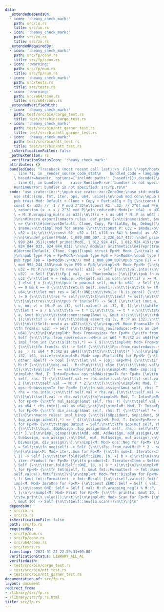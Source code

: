```yaml
---
data:
  _extendedDependsOn:
  - icon: ':heavy_check_mark:'
    path: src/io.rs
    title: src/io.rs
  - icon: ':heavy_check_mark:'
    path: src/zo.rs
    title: src/zo.rs
  _extendedRequiredBy:
  - icon: ':heavy_check_mark:'
    path: src/fp/conv.rs
    title: src/fp/conv.rs
  - icon: ':warning:'
    path: src/fp/num.rs
    title: src/fp/num.rs
  - icon: ':heavy_check_mark:'
    path: src/tests.rs
    title: src/tests.rs
  - icon: ':warning:'
    path: src/u64/conv.rs
    title: src/u64/conv.rs
  _extendedVerifiedWith:
  - icon: ':heavy_check_mark:'
    path: test/src/bin/cargo_test.rs
    title: test/src/bin/cargo_test.rs
  - icon: ':heavy_check_mark:'
    path: test/src/bin/ntt_garner_test.rs
    title: test/src/bin/ntt_garner_test.rs
  - icon: ':heavy_check_mark:'
    path: test/src/bin/ntt_test.rs
    title: test/src/bin/ntt_test.rs
  _isVerificationFailed: false
  _pathExtension: rs
  _verificationStatusIcon: ':heavy_check_mark:'
  attributes: {}
  bundledCode: "Traceback (most recent call last):\n  File \"/opt/hostedtoolcache/Python/3.9.1/x64/lib/python3.9/site-packages/onlinejudge_verify/documentation/build.py\"\
    , line 71, in _render_source_code_stat\n    bundled_code = language.bundle(stat.path,\
    \ basedir=basedir, options={'include_paths': [basedir]}).decode()\n  File \"/opt/hostedtoolcache/Python/3.9.1/x64/lib/python3.9/site-packages/onlinejudge_verify/languages/user_defined.py\"\
    , line 68, in bundle\n    raise RuntimeError('bundler is not specified: {}'.format(path.as_posix()))\n\
    RuntimeError: bundler is not specified: src/fp.rs\n"
  code: "use crate::io::*;\npub use crate::zo::ZeroOne;\nuse std::marker::PhantomData;\n\
    use std::{cmp, fmt, iter, ops, u64, usize};\n\npub mod conv;\npub mod num;\n\n\
    pub trait Mod: Default + Clone + Copy + PartialEq + Eq {\n\tconst P: u32;\n\t\
    const K: u32; // -1 / P mod 2^32\n\tconst R2: u32; // 2^64 mod P\n}\n\n// montgomery\
    \ reduction (x -> x / 2^32 mod P)\nfn reduce<M: Mod>(x: u64) -> u32 {\n\tlet s\
    \ = M::K.wrapping_mul(x as u32);\n\t((x + s as u64 * M::P as u64) >> 32) as u32\n\
    }\n\n#[macro_export]\nmacro_rules! def_prime {\n\t($name:ident, $modu:expr, $k:expr)\
    \ => {\n\t\t#[derive(Default, Clone, Copy, PartialEq, Eq, Debug)]\n\t\tpub struct\
    \ $name;\n\t\timpl Mod for $name {\n\t\t\tconst P: u32 = $modu;\n\t\t\tconst K:\
    \ u32 = $k;\n\t\t\tconst R2: u32 = ((1_u128 << 64) % $modu) as u32;\n\t\t}\n\t\
    };\n}\n\ndef_prime!(ModA, 1_000_000_007, 2_226_617_417);\ndef_prime!(ModB, 998_244_353,\
    \ 998_244_351);\ndef_prime!(ModC, 1_012_924_417, 1_012_924_415);\ndef_prime!(ModD,\
    \ 924_844_033, 924_844_031);\n\n// modular arithmetics\n#[repr(transparent)]\n\
    #[derive(Default, Clone, Copy)]\npub struct Fp<M: Mod> {\n\tval: u32,\n\t_m: PhantomData<M>,\n\
    }\n\npub type FpA = Fp<ModA>;\npub type FpB = Fp<ModB>;\npub type FpC = Fp<ModC>;\n\
    pub type FpD = Fp<ModD>;\n\n/// mod 1_000_000_007\npub type F17 = FpA;\n\n///\
    \ mod 998_244_353\npub type F99 = FpB;\n\nimpl<M: Mod> Fp<M> {\n\tpub const P:\
    \ u32 = M::P;\n\tpub fn new(val: u32) -> Self {\n\t\tval.into()\n\t}\n\tfn from_raw(val:\
    \ u32) -> Self {\n\t\tFp { val, _m: PhantomData }\n\t}\n\tpub fn value(self) ->\
    \ u32 {\n\t\tlet v = reduce::<M>(self.val as u64);\n\t\tif v >= M::P { v - M::P\
    \ } else { v }\n\t}\n\tpub fn pow(mut self, mut k: u64) -> Self {\n\t\tif self.val\
    \ == 0 && k == 0 {\n\t\t\treturn Self::new(1);\n\t\t}\n\t\tk %= (M::P - 1) as\
    \ u64;\n\t\tlet mut res = Self::ONE;\n\t\twhile !k.is_zero() {\n\t\t\tif k % 2\
    \ != 0 {\n\t\t\t\tres *= self;\n\t\t\t}\n\t\t\tself *= self;\n\t\t\tk >>= 1;\n\
    \t\t}\n\t\tres\n\t}\n\tpub fn inv(self) -> Self {\n\t\tlet (mut a, mut b, mut\
    \ u, mut v) = (M::P as i32, self.value() as i32, 0, 1);\n\t\twhile b != 0 {\n\t\
    \t\tlet t = a / b;\n\t\t\ta -= t * b;\n\t\t\tu -= t * v;\n\t\t\tstd::mem::swap(&mut\
    \ a, &mut b);\n\t\t\tstd::mem::swap(&mut u, &mut v);\n\t\t}\n\t\tdebug_assert_eq!(a,\
    \ 1);\n\t\tif u < 0 {\n\t\t\tdebug_assert_eq!(v, M::P as i32);\n\t\t\tu += v;\n\
    \t\t}\n\t\tSelf::new(u as u32)\n\t}\n}\n\nimpl<M: Mod> From<u32> for Fp<M> {\n\
    \tfn from(x: u32) -> Self {\n\t\tFp::from_raw(reduce::<M>(x as u64 * M::R2 as\
    \ u64))\n\t}\n}\n\nimpl<M: Mod> From<usize> for Fp<M> {\n\tfn from(x: usize) ->\
    \ Self {\n\t\tFp::from_raw(reduce::<M>(x as u64 * M::R2 as u64))\n\t}\n}\n\nmacro_rules!\
    \ impl_from_int {\n\t($($t:ty),*) => { $(\n\t\timpl<M: Mod> From<$t> for Fp<M>\
    \ {\n\t\t\tfn from(x: $t) -> Self {\n\t\t\t\tFp::from_raw(reduce::<M>(x.rem_euclid(M::P\
    \ as _) as u64 * M::R2 as u64))\n\t\t\t}\n\t\t}\n\t)* };\n}\n\nimpl_from_int!(u64,\
    \ i32, i64, isize);\n\nimpl<M: Mod> cmp::PartialEq for Fp<M> {\n\tfn eq(&self,\
    \ other: &Self) -> bool {\n\t\tlet val = |obj: &Fp<M>| {\n\t\t\tif obj.val >=\
    \ M::P {\n\t\t\t\tobj.val - M::P\n\t\t\t} else {\n\t\t\t\tobj.val\n\t\t\t}\n\t\
    \t};\n\t\tval(self) == val(other)\n\t}\n}\n\nimpl<M: Mod> cmp::Eq for Fp<M> {}\n\
    \nimpl<M: Mod, T: Into<Fp<M>>> ops::AddAssign<T> for Fp<M> {\n\tfn add_assign(&mut\
    \ self, rhs: T) {\n\t\tself.val += rhs.into().val;\n\t\tif self.val >= M::P *\
    \ 2 {\n\t\t\tself.val -= M::P * 2;\n\t\t}\n\t}\n}\nimpl<M: Mod, T: Into<Fp<M>>>\
    \ ops::SubAssign<T> for Fp<M> {\n\tfn sub_assign(&mut self, rhs: T) {\n\t\tlet\
    \ rhs = rhs.into();\n\t\tif self.val < rhs.val {\n\t\t\tself.val += M::P * 2;\n\
    \t\t}\n\t\tself.val -= rhs.val;\n\t}\n}\nimpl<M: Mod, T: Into<Fp<M>>> ops::MulAssign<T>\
    \ for Fp<M> {\n\tfn mul_assign(&mut self, rhs: T) {\n\t\tself.val = reduce::<M>(self.val\
    \ as u64 * rhs.into().val as u64);\n\t}\n}\nimpl<M: Mod, T: Into<Fp<M>>> ops::DivAssign<T>\
    \ for Fp<M> {\n\tfn div_assign(&mut self, rhs: T) {\n\t\t*self *= rhs.into().inv();\n\
    \t}\n}\n\nmacro_rules! impl_binop {\n\t($(($Op:ident, $op:ident, $OpAssign:ident,\
    \ $op_assign:ident)),*) => { $(\n\t\timpl<M: Mod, T: Into<Fp<M>>> ops::$Op<T>\
    \ for Fp<M> {\n\t\t\ttype Output = Self;\n\t\t\tfn $op(mut self, rhs: T) -> Self\
    \ {\n\t\t\t\tops::$OpAssign::$op_assign(&mut self, rhs); self\n\t\t\t}\n\t\t}\n\
    \t)* };\n}\n\nimpl_binop!(\n\t(Add, add, AddAssign, add_assign),\n\t(Sub, sub,\
    \ SubAssign, sub_assign),\n\t(Mul, mul, MulAssign, mul_assign),\n\t(Div, div,\
    \ DivAssign, div_assign)\n);\n\nimpl<M: Mod> ops::Neg for Fp<M> {\n\ttype Output\
    \ = Self;\n\tfn neg(self) -> Self {\n\t\tFp::from_raw(M::P * 2 - self.val)\n\t\
    }\n}\n\nimpl<M: Mod> iter::Sum for Fp<M> {\n\tfn sum<I: Iterator<Item = Self>>(iter:\
    \ I) -> Self {\n\t\titer.fold(Self::ZERO, |b, x| b + x)\n\t}\n}\n\nimpl<M: Mod>\
    \ iter::Product for Fp<M> {\n\tfn product<I: Iterator<Item = Self>>(iter: I) ->\
    \ Self {\n\t\titer.fold(Self::ONE, |b, x| b * x)\n\t}\n}\n\nimpl<M: Mod> fmt::Debug\
    \ for Fp<M> {\n\tfn fmt(&self, f: &mut fmt::Formatter) -> fmt::Result {\n\t\t\
    self.value().fmt(f)\n\t}\n}\n\nimpl<M: Mod> fmt::Display for Fp<M> {\n\tfn fmt(&self,\
    \ f: &mut fmt::Formatter) -> fmt::Result {\n\t\tself.value().fmt(f)\n\t}\n}\n\n\
    impl<M: Mod> ZeroOne for Fp<M> {\n\tconst ZERO: Self = Self { val: 0, _m: PhantomData\
    \ };\n\tconst ONE: Self = Self { val: M::P.wrapping_neg() % M::P, _m: PhantomData\
    \ };\n}\n\nimpl<M: Mod> Print for Fp<M> {\n\tfn print(w: &mut IO, x: Self) {\n\
    \t\tw.print(x.value());\n\t}\n}\n\nimpl<M: Mod> Scan for Fp<M> {\n\tfn scan(io:\
    \ &mut IO) -> Self {\n\t\tSelf::new(io.scan())\n\t}\n}\n"
  dependsOn:
  - src/io.rs
  - src/zo.rs
  isVerificationFile: false
  path: src/fp.rs
  requiredBy:
  - src/fp/num.rs
  - src/fp/conv.rs
  - src/u64/conv.rs
  - src/tests.rs
  timestamp: '2021-01-27 22:59:31+09:00'
  verificationStatus: LIBRARY_ALL_AC
  verifiedWith:
  - test/src/bin/cargo_test.rs
  - test/src/bin/ntt_test.rs
  - test/src/bin/ntt_garner_test.rs
documentation_of: src/fp.rs
layout: document
redirect_from:
- /library/src/fp.rs
- /library/src/fp.rs.html
title: src/fp.rs
---
```

